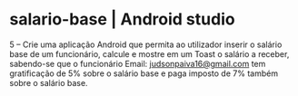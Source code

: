 # salario-base | Android studio
5 – Crie uma aplicação Android que permita ao utilizador inserir o salário base de um funcionário, calcule e mostre em um Toast o salário a receber, sabendo-se que o funcionário  Email: judsonpaiva16@gmail.com tem gratificação de 5% sobre o salário base e paga imposto de 7% também sobre o salário base.
